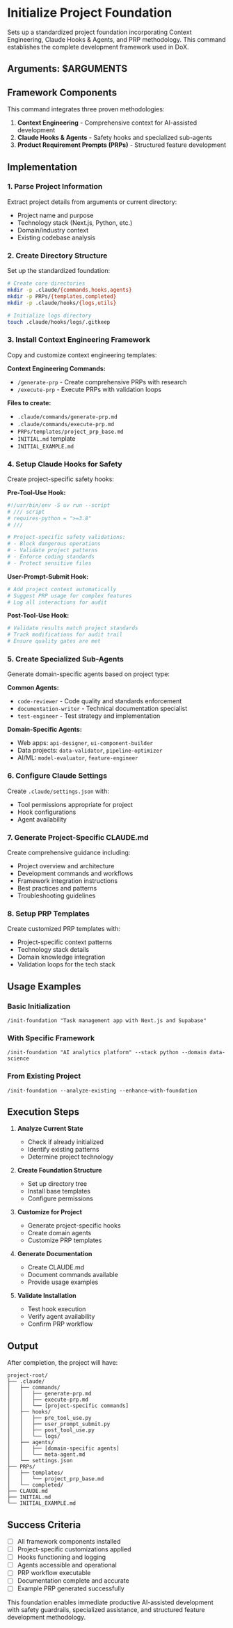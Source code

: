 # Initialize Project Foundation

Sets up a standardized project foundation incorporating Context Engineering, Claude Hooks & Agents, and PRP methodology. This command establishes the complete development framework used in DoX.

## Arguments: $ARGUMENTS

## Framework Components

This command integrates three proven methodologies:

1. **Context Engineering** - Comprehensive context for AI-assisted development
2. **Claude Hooks & Agents** - Safety hooks and specialized sub-agents  
3. **Product Requirement Prompts (PRPs)** - Structured feature development

## Implementation

### 1. Parse Project Information

Extract project details from arguments or current directory:
- Project name and purpose
- Technology stack (Next.js, Python, etc.)
- Domain/industry context
- Existing codebase analysis

### 2. Create Directory Structure

Set up the standardized foundation:

```bash
# Create core directories
mkdir -p .claude/{commands,hooks,agents}
mkdir -p PRPs/{templates,completed}
mkdir -p .claude/hooks/{logs,utils}

# Initialize logs directory
touch .claude/hooks/logs/.gitkeep
```

### 3. Install Context Engineering Framework

Copy and customize context engineering templates:

**Context Engineering Commands:**
- `/generate-prp` - Create comprehensive PRPs with research
- `/execute-prp` - Execute PRPs with validation loops

**Files to create:**
- `.claude/commands/generate-prp.md`
- `.claude/commands/execute-prp.md`
- `PRPs/templates/project_prp_base.md`
- `INITIAL.md` template
- `INITIAL_EXAMPLE.md`

### 4. Setup Claude Hooks for Safety

Create project-specific safety hooks:

**Pre-Tool-Use Hook:**
```python
#!/usr/bin/env -S uv run --script
# /// script
# requires-python = ">=3.8"
# ///

# Project-specific safety validations:
# - Block dangerous operations
# - Validate project patterns  
# - Enforce coding standards
# - Protect sensitive files
```

**User-Prompt-Submit Hook:**
```python
# Add project context automatically
# Suggest PRP usage for complex features
# Log all interactions for audit
```

**Post-Tool-Use Hook:**
```python
# Validate results match project standards
# Track modifications for audit trail
# Ensure quality gates are met
```

### 5. Create Specialized Sub-Agents

Generate domain-specific agents based on project type:

**Common Agents:**
- `code-reviewer` - Code quality and standards enforcement
- `documentation-writer` - Technical documentation specialist
- `test-engineer` - Test strategy and implementation

**Domain-Specific Agents:**
- Web apps: `api-designer`, `ui-component-builder`
- Data projects: `data-validator`, `pipeline-optimizer`
- AI/ML: `model-evaluator`, `feature-engineer`

### 6. Configure Claude Settings

Create `.claude/settings.json` with:
- Tool permissions appropriate for project
- Hook configurations
- Agent availability

### 7. Generate Project-Specific CLAUDE.md

Create comprehensive guidance including:
- Project overview and architecture
- Development commands and workflows
- Framework integration instructions
- Best practices and patterns
- Troubleshooting guidelines

### 8. Setup PRP Templates

Create customized PRP templates with:
- Project-specific context patterns
- Technology stack details
- Domain knowledge integration
- Validation loops for the tech stack

## Usage Examples

### Basic Initialization
```
/init-foundation "Task management app with Next.js and Supabase"
```

### With Specific Framework
```
/init-foundation "AI analytics platform" --stack python --domain data-science
```

### From Existing Project
```
/init-foundation --analyze-existing --enhance-with-foundation
```

## Execution Steps

1. **Analyze Current State**
   - Check if already initialized
   - Identify existing patterns
   - Determine project technology

2. **Create Foundation Structure**
   - Set up directory tree
   - Install base templates
   - Configure permissions

3. **Customize for Project**
   - Generate project-specific hooks
   - Create domain agents
   - Customize PRP templates

4. **Generate Documentation**
   - Create CLAUDE.md
   - Document commands available
   - Provide usage examples

5. **Validate Installation**
   - Test hook execution
   - Verify agent availability
   - Confirm PRP workflow

## Output

After completion, the project will have:

```
project-root/
├── .claude/
│   ├── commands/
│   │   ├── generate-prp.md
│   │   ├── execute-prp.md
│   │   └── [project-specific commands]
│   ├── hooks/
│   │   ├── pre_tool_use.py
│   │   ├── user_prompt_submit.py
│   │   ├── post_tool_use.py
│   │   └── logs/
│   ├── agents/
│   │   ├── [domain-specific agents]
│   │   └── meta-agent.md
│   └── settings.json
├── PRPs/
│   ├── templates/
│   │   └── project_prp_base.md
│   └── completed/
├── CLAUDE.md
├── INITIAL.md
└── INITIAL_EXAMPLE.md
```

## Success Criteria

- [ ] All framework components installed
- [ ] Project-specific customizations applied
- [ ] Hooks functioning and logging
- [ ] Agents accessible and operational
- [ ] PRP workflow executable
- [ ] Documentation complete and accurate
- [ ] Example PRP generated successfully

This foundation enables immediate productive AI-assisted development with safety guardrails, specialized assistance, and structured feature development methodology.